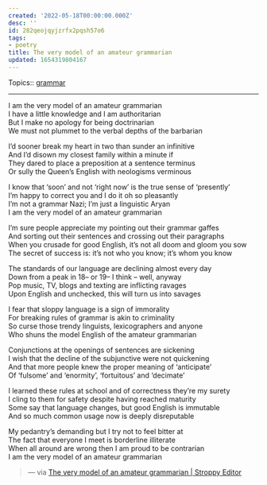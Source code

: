 ```yaml
---
created: '2022-05-18T00:00:00.000Z'
desc: ''
id: 282qeojqyjzrfx2pqsh57o6
tags:
- poetry
title: The very model of an amateur grammarian
updated: 1654319804167
---
```

   
Topics::  [grammar](../../topics/grammar.md)   
   
   
---   
   
I am the very model of an amateur grammarian     
I have a little knowledge and I am authoritarian     
But I make no apology for being doctrinarian     
We must not plummet to the verbal depths of the barbarian   
   
I’d sooner break my heart in two than sunder an infinitive     
And I’d disown my closest family within a minute if     
They dared to place a preposition at a sentence terminus     
Or sully the Queen’s English with neologisms verminous   
   
I know that ‘soon’ and not ‘right now’ is the true sense of ‘presently’     
I’m happy to correct you and I do it oh so pleasantly     
I’m not a grammar Nazi; I’m just a linguistic Aryan     
I am the very model of an amateur grammarian   
   
I’m sure people appreciate my pointing out their grammar gaffes     
And sorting out their sentences and crossing out their paragraphs     
When you crusade for good English, it’s not all doom and gloom you sow     
The secret of success is: it’s not who you know; it’s whom you know   
   
The standards of our language are declining almost every day     
Down from a peak in 18– or 19– I think – well, anyway     
Pop music, TV, blogs and texting are inflicting ravages     
Upon English and unchecked, this will turn us into savages   
   
I fear that sloppy language is a sign of immorality     
For breaking rules of grammar is akin to criminality     
So curse those trendy linguists, lexicographers and anyone     
Who shuns the model English of the amateur grammarian   
   
Conjunctions at the openings of sentences are sickening     
I wish that the decline of the subjunctive were not quickening     
And that more people knew the proper meaning of ‘anticipate’     
Of ‘fulsome’ and ‘enormity’, ‘fortuitous’ and ‘decimate’   
   
I learned these rules at school and of correctness they’re my surety     
I cling to them for safety despite having reached maturity     
Some say that language changes, but good English is immutable     
And so much common usage now is deeply disreputable   
   
My pedantry’s demanding but I try not to feel bitter at     
The fact that everyone I meet is borderline illiterate     
When all around are wrong then I am proud to be contrarian     
I am the very model of an amateur grammarian   
   
> — via [The very model of an amateur grammarian | Stroppy Editor](https://stroppyeditor.wordpress.com/2012/09/04/the-very-model-of-an-amateur-grammarian/)